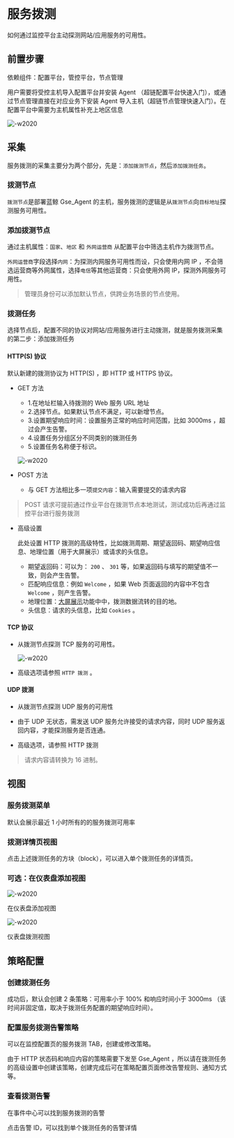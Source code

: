# 服务拨测

如何通过监控平台主动探测网站/应用服务的可用性。

## 前置步骤

依赖组件：配置平台，管控平台，节点管理

用户需要将受控主机导入配置平台并安装 Agent （超链配置平台快速入门），或通过节点管理直接在对应业务下安装 Agent 导入主机（超链节点管理快速入门）。在配置平台中需要为主机属性补充上地区信息

![-w2020](media/15773295803825.jpg)

## 采集

服务拨测的采集主要分为两个部分，先是：`添加拨测节点`，然后`添加拨测任务`。

### 拨测节点

`拨测节点`是部署蓝鲸 Gse_Agent 的主机，服务拨测的逻辑是从`拨测节点`向`目标地址`探测服务可用性。

### 添加拨测节点

通过主机属性：`国家`、`地区` 和 `外网运营商` 从配置平台中筛选主机作为拨测节点。

`外网运营商`字段选择`内网`：为探测内网服务可用性而设，只会使用内网 IP ，不会筛选运营商等外网属性，选择`电信`等其他运营商：只会使用外网 IP，探测外网服务可用性。

> 管理员身份可以添加默认节点，供跨业务场景的节点使用。

### 拨测任务

选择节点后，配置不同的协议对网站/应用服务进行主动拨测，就是服务拨测采集的第二步：添加拨测任务

#### HTTP(S) 协议

默认新建的拨测协议为 HTTP(S) ，即 HTTP 或 HTTPS 协议。

  - GET 方法

    - 1.在地址栏输入待拨测的 Web 服务 URL 地址
    - 2.选择节点。如果默认节点不满足，可以新增节点。
    - 3.设置期望响应时间：设置服务正常的响应时间范围，比如 3000ms ，超过会产生告警。
    - 4.设置任务分组区分不同类别的拨测任务
    - 5.设置任务名称便于标识。

    ![-w2020](../media/15299999202180.jpg)

  - POST 方法

    - 与 GET 方法相比多一项`提交内容`：输入需要提交的请求内容


> POST 请求可提前通过作业平台在拨测节点本地测试，测试成功后再通过监控平台进行服务拨测

  - 高级设置

    此处设置 HTTP 拨测的高级特性，比如拨测周期、期望返回码、期望响应信息、地理位置（用于大屏展示）或请求的头信息。

    - 期望返回码：可以为： `200` 、 `301` 等，如果返回码与填写的期望值不一致，则会产生告警。
    - 匹配响应信息：例如 `Welcome` ，如果 Web 页面返回的内容中不包含 `Welcome` ，则产生告警。
    - 地理位置：[大屏展示](../产品功能/Uptime_Check_desc.md)功能中中，拨测数据流转的目的地。
    - 头信息：请求的头信息，比如 `Cookies` 。


#### TCP 协议

  - 从拨测节点探测 TCP 服务的可用性。

    ![-w2020](../media/15301099924864.jpg)

  - 高级选项请参照 `HTTP 拨测` 。


#### UDP 拨测

  - 从拨测节点探测 UDP 服务的可用性


  - 由于 UDP 无状态，需发送 UDP 服务允许接受的请求内容，同时 UDP 服务返回内容，才能探测服务是否连通。

  -  高级选项，请参照 HTTP 拨测

> 请求内容请转换为 16 进制。

## 视图

### 服务拨测菜单

默认会展示最近 1 小时所有的的服务拨测可用率

### 拨测详情页视图

点击上述拨测任务的方块（block），可以进入单个拨测任务的详情页。

### 可选：在仪表盘添加视图

![-w2020](../media/15369097029175.jpg)

在仪表盘添加视图

![-w2020](../media/15369096411514.jpg)

仪表盘拨测视图

## 策略配置
### 创建拨测任务

成功后，默认会创建 2 条策略：可用率小于 100%  和响应时间小于 3000ms （该时间非固定值，取决于拨测任务配置的期望响应时间）。

### 配置服务拨测告警策略

可以在监控配置页的服务拨测 TAB，创建或修改策略。

由于 HTTP 状态码和响应内容的策略需要下发至 Gse_Agent ，所以请在拨测任务的高级设置中创建该策略，创建完成后可在策略配置页面修改告警规则、通知方式等。

### 查看拨测告警

在事件中心可以找到服务拨测的告警

点击告警 ID，可以找到单个拨测任务的告警详情
